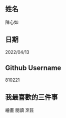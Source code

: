 姓名
----
陳心如

日期
----
2022/04/13

Github Username
---------------
810221

我最喜歡的三件事
---------------
繪畫 閱讀 烹飪
